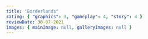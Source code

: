 ```yaml
---
title: "Borderlands"
rating: { "graphics": 3, "gameplay": 4, "story": 4 }
reviewDate: 30-07-2021
images: { mainImage: null, galleryImages: null }
---
```

